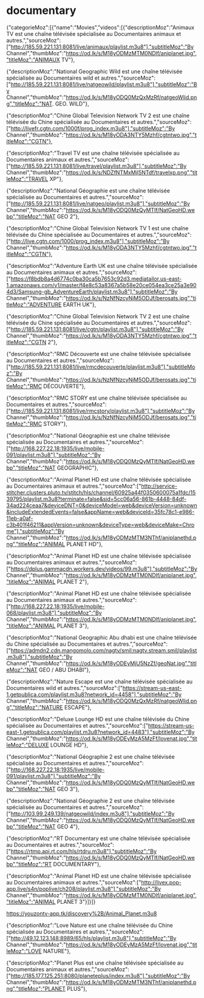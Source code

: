 # documentary
{"categorieMoz":[{"name":"Movies","videos":[{"descriptionMoz":"Animaux TV est une chaîne télévisée spécialisée au Documentaires animaux et autres.","sourceMoz":["http://185.59.221.131:8081/live/animaux/playlist.m3u8"],"subtitleMoz":"By Channel","thumbMoz":"https://od.lk/s/M18yODMzMTM0NDlf/aniplanet.jpg","titleMoz":"ANIMAUX TV"},

{"descriptionMoz":"National Geographic Wild est une chaîne télévisée spécialisée au Documentaires wild et autres.","sourceMoz":["http://185.59.221.131:8081/live/natgeowild/playlist.m3u8"],"subtitleMoz":"By Channel","thumbMoz":"https://od.lk/s/M18yODQ0MzQxMzRf/natgeoWlid.png","titleMoz":"NAT. GEO. WILD"},

{"descriptionMoz":"Chine Global Television Network TV 2 est une chaîne télévisée du Chine spécialisée au Documentaires et autres.","sourceMoz":["http://livefr.cgtn.com/1000f/prog_index.m3u8"],"subtitleMoz":"By Channel","thumbMoz":"https://od.lk/s/M18yODA3NTY5Mzhf/cgtntwo.jpg","titleMoz":"CGTN"},

{"descriptionMoz":"Travel TV est une chaîne télévisée spécialisée au Documentaires animaux et autres.","sourceMoz":["http://185.59.221.131:8081/live/travel/playlist.m3u8"],"subtitleMoz":"By Channel","thumbMoz":"https://od.lk/s/NDZfNTMxMjI5NTdf/travelxp.png","titleMoz":"TRAVEL XP"},

{"descriptionMoz":"National Géographie est une chaîne télévisée spécialisée au Documentaires et autres.","sourceMoz":["http://185.59.221.131:8081/live/natgeo/playlist.m3u8"],"subtitleMoz":"By Channel","thumbMoz":"https://od.lk/s/M18yODQ0MzQyMTlf/NatGeoHD.webp","titleMoz":"NAT GEO 2"},

{"descriptionMoz":"Chine Global Television Network TV 1 est une chaîne télévisée du Chine spécialisée au Documentaires et autres.","sourceMoz":["http://live.cgtn.com/1000/prog_index.m3u8"],"subtitleMoz":"By Channel","thumbMoz":"https://od.lk/s/M18yODA3NTY5Mzhf/cgtntwo.jpg","titleMoz":"CGTN"},

{"descriptionMoz":"Adventure Earth UK est une chaîne télévisée spécialisée au Documentaires animaux et autres.","sourceMoz":["https://f8bdb8a4d6774c0ba30ca5b7653c92d3.mediatailor.us-east-1.amazonaws.com/v1/master/f4e8c53a8367a5b58e20ce054ea3ce25a3e904d3/Samsung-gb_AdventureEarth/playlist.m3u8"],"subtitleMoz":"By Channel","thumbMoz":"https://od.lk/s/NzNfNzcyNjM5ODJf/berosats.jpg","titleMoz":"ADVENTURE EARTH UK"},

{"descriptionMoz":"Chine Global Television Network TV 2 est une chaîne télévisée du Chine spécialisée au Documentaires et autres.","sourceMoz":["http://185.59.221.131:8081/live/cgtn/playlist.m3u8"],"subtitleMoz":"By Channel","thumbMoz":"https://od.lk/s/M18yODA3NTY5Mzhf/cgtntwo.jpg","titleMoz":"CGTN 2"},

{"descriptionMoz":"RMC Découverte est une chaîne télévisée spécialisée au Documentaires et autres.","sourceMoz":["http://185.59.221.131:8081/live/rmcdecouverte/playlist.m3u8"],"subtitleMoz":"By Channel","thumbMoz":"https://od.lk/s/NzNfNzcyNjM5ODJf/berosats.jpg","titleMoz":"RMC DÉCOUVERTE"},

{"descriptionMoz":"RMC STORY est une chaîne télévisée spécialisée au Documentaires et autres.","sourceMoz":["http://185.59.221.131:8081/live/rmcstory/playlist.m3u8"],"subtitleMoz":"By Channel","thumbMoz":"https://od.lk/s/NzNfNzcyNjM5ODJf/berosats.jpg","titleMoz":"RMC STORY"},

{"descriptionMoz":"National Géographie est une chaîne télévisée spécialisée au Documentaires et autres.","sourceMoz":["http://168.227.22.18:1935/live/mobile-091/playlist.m3u8"],"subtitleMoz":"By Channel","thumbMoz":"https://od.lk/s/M18yODQ0MzQyMTlf/NatGeoHD.webp","titleMoz":"NAT GEOGRAPHIC"},

{"descriptionMoz":"Animal Planet HD est une chaîne télévisée spécialisée au Documentaires animaux et autres.","sourceMoz":["http://service-stitcher.clusters.pluto.tv/stitch/hls/channel/60925a44f0350600075a1fdc/1539795/playlist.m3u8?terminate=false&sid=5cc06a56-861b-4448-84df-34ad224ceaa7&deviceDNT=0&deviceModel=web&deviceVersion=unknown&includeExtendedEvents=false&appName=web&deviceId=35fc78c1-e986-11eb-a0af-c3b401f46211&appVersion=unknown&deviceType=web&deviceMake=Chrome"],"subtitleMoz":"By Channel","thumbMoz":"https://od.lk/s/M18yODMzMTM3NThf/aniplanethd.png","titleMoz":"ANIMAL PLANET HD"},

{"descriptionMoz":"Animal Planet HD est une chaîne télévisée spécialisée au Documentaires animaux et autres.","sourceMoz":["https://dplus.gammacdn.workers.dev/videos/99.m3u8"],"subtitleMoz":"By Channel","thumbMoz":"https://od.lk/s/M18yODMzMTM0NDlf/aniplanet.jpg","titleMoz":"ANIMAL PLANET 2"},

{"descriptionMoz":"Animal Planet HD est une chaîne télévisée spécialisée au Documentaires animaux et autres.","sourceMoz":["http://168.227.22.18:1935/live/mobile-068/playlist.m3u8"],"subtitleMoz":"By Channel","thumbMoz":"https://od.lk/s/M18yODMzMTM0NDlf/aniplanet.jpg","titleMoz":"ANIMAL PLANET 3"},

{"descriptionMoz":"National Geographic Abu dhabi est une chaîne télévisée du Chine spécialisée au Documentaires et autres.","sourceMoz":["https://admdn2.cdn.mangomolo.com/nagtv/smil:nagtv.stream.smil/playlist.m3u8"],"subtitleMoz":"By Channel","thumbMoz":"https://od.lk/s/M18yODEyMjU5NzZf/geoNat.jpg","titleMoz":"NAT GEO / ABU DHABI"},

{"descriptionMoz":"Nature Escape est une chaîne télévisée spécialisée au Documentaires wild et autres.","sourceMoz":["https://stream-us-east-1.getpublica.com/playlist.m3u8?network_id=4458"],"subtitleMoz":"By Channel","thumbMoz":"https://od.lk/s/M18yODQ0MzQxMzRf/natgeoWlid.png","titleMoz":"NATURE ESCAPE"},

{"descriptionMoz":"Deluxe Lounge HD est une chaîne télévisée du Chine spécialisée au Documentaires et autres.","sourceMoz":["https://stream-us-east-1.getpublica.com/playlist.m3u8?network_id=4483"],"subtitleMoz":"By Channel","thumbMoz":"https://od.lk/s/M18yODEyMzA5MzFf/lovenat.jpg","titleMoz":"DELUXE LOUNGE HD"},

{"descriptionMoz":"National Géographie 2 est une chaîne télévisée spécialisée au Documentaires et autres.","sourceMoz":["http://168.227.22.18:1935/live/mobile-091/playlist.m3u8"],"subtitleMoz":"By Channel","thumbMoz":"https://od.lk/s/M18yODQ0MzQyMTlf/NatGeoHD.webp","titleMoz":"NAT GEO 3"},

{"descriptionMoz":"National Géographie 2 est une chaîne télévisée spécialisée au Documentaires et autres.","sourceMoz":["http://103.99.249.139/natgeowild/index.m3u8"],"subtitleMoz":"By Channel","thumbMoz":"https://od.lk/s/M18yODQ0MzQyMTlf/NatGeoHD.webp","titleMoz":"NAT GEO 4"},

{"descriptionMoz":"RT Documentary est une chaîne télévisée spécialisée au Documentaires et autres.","sourceMoz":["https://rtmp.api.rt.com/hls/rtdru.m3u8"],"subtitleMoz":"By Channel","thumbMoz":"https://od.lk/s/M18yODQ0MzQyMTlf/NatGeoHD.webp","titleMoz":"RT DOCUMENTARY"},

{"descriptionMoz":"Animal Planet HD est une chaîne télévisée spécialisée au Documentaires animaux et autres.","sourceMoz":["http://livex.pop-app.live/s4n/poplive/ch208/playlist.m3u8"],"subtitleMoz":"By Channel","thumbMoz":"https://od.lk/s/M18yODMzMTM0NDlf/aniplanet.jpg","titleMoz":"ANIMAL PLANET 3"}]}]}









https://youzontv-app.tk/discovery%2B/Animal_Planet.m3u8

{"descriptionMoz":"Love Nature est une chaîne télévisée du Chine spécialisée au Documentaires et autres.","sourceMoz":["http://49.12.123.148:8989/65/hls/playlist.m3u8"],"subtitleMoz":"By Channel","thumbMoz":"https://od.lk/s/M18yODEyMzA5MzFf/lovenat.jpg","titleMoz":"LOVE NATURE"},

{"descriptionMoz":"Planet Plus est une chaîne télévisée spécialisée au Documentaires animaux et autres.","sourceMoz":["http://185.177.125.251:8080/planeteplus/index.m3u8"],"subtitleMoz":"By Channel","thumbMoz":"https://od.lk/s/M18yODMzMTM3NThf/aniplanethd.png","titleMoz":"PLANET PLUS"},







